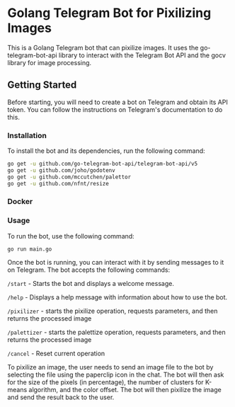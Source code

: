 # Golang Telegram Bot for Pixilizing Images
This is a Golang Telegram bot that can pixilize images. It uses the go-telegram-bot-api library to interact with the Telegram Bot API and the gocv library for image processing.

## Getting Started
Before starting, you will need to create a bot on Telegram and obtain its API token. You can follow the instructions on Telegram's documentation to do this.

### Installation
To install the bot and its dependencies, run the following command:

```sh
go get -u github.com/go-telegram-bot-api/telegram-bot-api/v5
go get -u github.com/joho/godotenv
go get -u github.com/mccutchen/palettor
go get -u github.com/nfnt/resize
```

### Docker
### Usage
To run the bot, use the following command:

```
go run main.go
```
Once the bot is running, you can interact with it by sending messages to it on Telegram. The bot accepts the following commands:

`/start` - Starts the bot and displays a welcome message.

`/help` - Displays a help message with information about how to use the bot.

`/pixilizer` - starts the pixilize operation, requests parameters, and then returns the processed image

`/palettizer` - starts the palettize operation, requests parameters, and then returns the processed image

`/cancel` - Reset current operation

To pixilize an image, the user needs to send an image file to the bot by selecting the file using the paperclip icon in the chat. The bot will then ask for the size of the pixels (in percentage), the number of clusters for K-means algorithm, and the color offset. The bot will then pixilize the image and send the result back to the user.
